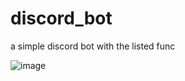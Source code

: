 # discord_bot
a simple discord bot with the listed func

![image](https://github.com/Prince-Rosario/discord_bot/assets/82267672/76501baf-603a-405d-a930-358266c98827)
